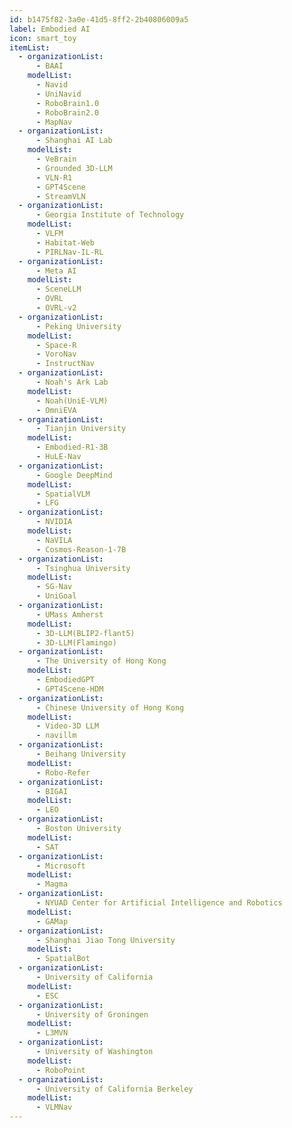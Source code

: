 ```yaml
---
id: b1475f82-3a0e-41d5-8ff2-2b40806009a5
label: Embodied AI
icon: smart_toy
itemList:
  - organizationList:
      - BAAI
    modelList:
      - Navid
      - UniNavid
      - RoboBrain1.0
      - RoboBrain2.0
      - MapNav
  - organizationList:
      - Shanghai AI Lab
    modelList:
      - VeBrain
      - Grounded 3D-LLM
      - VLN-R1
      - GPT4Scene
      - StreamVLN
  - organizationList:
      - Georgia Institute of Technology
    modelList:
      - VLFM
      - Habitat-Web
      - PIRLNav-IL-RL
  - organizationList:
      - Meta AI
    modelList:
      - SceneLLM
      - OVRL
      - OVRL-v2
  - organizationList:
      - Peking University
    modelList:
      - Space-R
      - VoroNav
      - InstructNav
  - organizationList:
      - Noah's Ark Lab
    modelList:
      - Noah(UniE-VLM)
      - OmniEVA
  - organizationList:
      - Tianjin University
    modelList:
      - Embodied-R1-3B
      - HuLE-Nav
  - organizationList:
      - Google DeepMind
    modelList:
      - SpatialVLM
      - LFG
  - organizationList:
      - NVIDIA
    modelList:
      - NaVILA
      - Cosmos-Reason-1-7B
  - organizationList:
      - Tsinghua University
    modelList:
      - SG-Nav
      - UniGoal
  - organizationList:
      - UMass Amherst
    modelList:
      - 3D-LLM(BLIP2-flant5)
      - 3D-LLM(Flamingo)
  - organizationList:
      - The University of Hong Kong
    modelList:
      - EmbodiedGPT
      - GPT4Scene-HDM
  - organizationList:
      - Chinese University of Hong Kong
    modelList:
      - Video-3D LLM
      - navillm
  - organizationList:
      - Beihang University
    modelList:
      - Robo-Refer
  - organizationList:
      - BIGAI
    modelList:
      - LEO
  - organizationList:
      - Boston University
    modelList:
      - SAT
  - organizationList:
      - Microsoft
    modelList:
      - Magma
  - organizationList:
      - NYUAD Center for Artificial Intelligence and Robotics
    modelList:
      - GAMap
  - organizationList:
      - Shanghai Jiao Tong University
    modelList:
      - SpatialBot
  - organizationList:
      - University of California
    modelList:
      - ESC
  - organizationList:
      - University of Groningen
    modelList:
      - L3MVN
  - organizationList:
      - University of Washington
    modelList:
      - RoboPoint
  - organizationList:
      - University of California Berkeley
    modelList:
      - VLMNav
---
```


